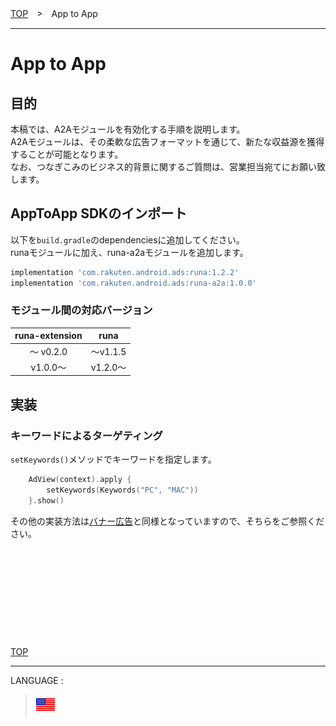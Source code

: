 [TOP](../#top)　>　App to App

---

# App to App

## 目的

本稿では、A2Aモジュールを有効化する手順を説明します。<br>
A2Aモジュールは、その柔軟な広告フォーマットを通じて、新たな収益源を獲得することが可能となります。<br>
なお、つなぎこみのビジネス的背景に関するご質問は、営業担当宛てにお願い致します。

## AppToApp SDKのインポート

以下を`build.gradle`のdependenciesに追加してください。<br>
runaモジュールに加え、runa-a2aモジュールを追加します。

```gradle
implementation 'com.rakuten.android.ads:runa:1.2.2'
implementation 'com.rakuten.android.ads:runa-a2a:1.0.0'
```

### モジュール間の対応バージョン

|runa-extension|runa|
|:---:|:---:|
|〜 v0.2.0|〜v1.1.5|
|v1.0.0〜|v1.2.0〜|


## 実装

### キーワードによるターゲティング

`setKeywords()`メソッドでキーワードを指定します。

```kotlin
    AdView(context).apply {
        setKeywords(Keywords("PC", "MAC"))
    }.show()
```

その他の実装方法は[バナー広告](../bannerads/README.md)と同様となっていますので、そちらをご参照ください。


<br><br><br><br><br>
---
[TOP](../#top)

---
LANGUAGE :
> [![en](/doc/lang/en.png)](/doc/a2a/README.md)
